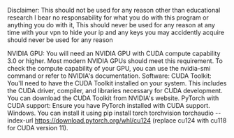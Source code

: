 Disclaimer: This should not be used for any reason other than educational research
I bear no responsability for what you do with this program or
anything you do with it, This should never be used for any reason at any time with your vpn
to hide your ip and any keys you may accidently acquire should never be used for any reason

NVIDIA GPU: You will need an NVIDIA GPU with CUDA compute capability 3.0 or higher. Most modern NVIDIA GPUs should meet this requirement.
To check the compute capability of your GPU, you can use the nvidia-smi command or refer to NVIDIA's documentation.
Software:
CUDA Toolkit: You'll need to have the CUDA Toolkit installed on your system. This includes the CUDA driver, compiler, and libraries necessary for CUDA development.
You can download the CUDA Toolkit from NVIDIA's website.
PyTorch with CUDA support: Ensure you have PyTorch installed with CUDA support.
Windows.
You can install it using pip install torch torchvision torchaudio --index-url https://download.pytorch.org/whl/cu124 (replace cu124 with cu118 for CUDA version 11).

